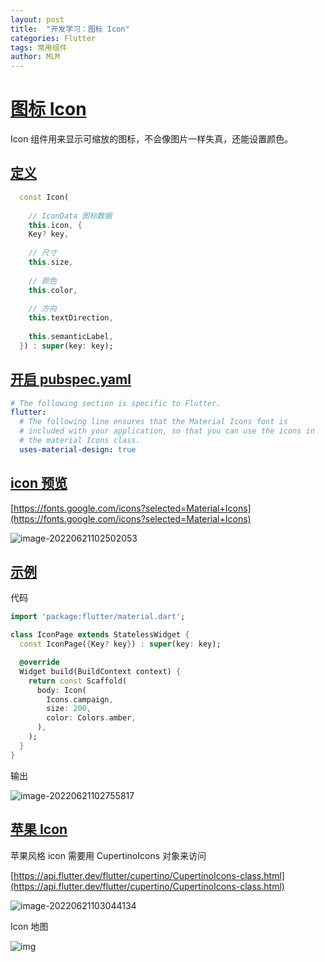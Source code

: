```yaml
---
layout: post
title:  "开发学习：图标 Icon"
categories: Flutter
tags: 常用组件
author: MLM
---
```

# [图标 Icon]()

Icon 组件用来显示可缩放的图标，不会像图片一样失真，还能设置颜色。

## [定义]()

```dart
  const Icon(
  
    // IconData 图标数据
    this.icon, {
    Key? key,
    
    // 尺寸
    this.size,
    
    // 颜色
    this.color,
  
    // 方向
    this.textDirection,
    
    this.semanticLabel,
  }) : super(key: key);
```

## [开启 pubspec.yaml]()

```yaml
# The following section is specific to Flutter.
flutter:
  # The following line ensures that the Material Icons font is
  # included with your application, so that you can use the icons in
  # the material Icons class.
  uses-material-design: true
```

## [icon 预览]()

[https://fonts.google.com/icons?selected=Material+Icons](https://fonts.google.com/icons?selected=Material+Icons)

![image-20220621102502053](https://molingmiao.github.io/tag/image-20220621102502053.png)

## [示例]()

代码

```dart
import 'package:flutter/material.dart';

class IconPage extends StatelessWidget {
  const IconPage({Key? key}) : super(key: key);

  @override
  Widget build(BuildContext context) {
    return const Scaffold(
      body: Icon(
        Icons.campaign,
        size: 200,
        color: Colors.amber,
      ),
    );
  }
}
```

输出

![image-20220621102755817](https://molingmiao.github.io/tag/image-20220621102755817.png)

## [苹果 Icon]()

苹果风格 icon 需要用 CupertinoIcons 对象来访问

[https://api.flutter.dev/flutter/cupertino/CupertinoIcons-class.html](https://api.flutter.dev/flutter/cupertino/CupertinoIcons-class.html)

![image-20220621103044134](https://molingmiao.github.io/tag/image-20220621103044134.png)

Icon 地图

![img](https://molingmiao.github.io/tag/map.png)
